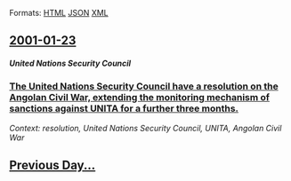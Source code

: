 
Formats: [HTML](2001/01/23/index.html)  [JSON](2001/01/23/index.json)  [XML](2001/01/23/index.xml)  

## [2001-01-23](/news/2001/01/23/index.md)

##### United Nations Security Council
### [ The United Nations Security Council have a resolution on the Angolan Civil War, extending the monitoring mechanism of sanctions against UNITA for a further three months. ](/news/2001/01/23/the-united-nations-security-council-have-a-resolution-on-the-angolan-civil-war-extending-the-monitoring-mechanism-of-sanctions-against-uni.md)
_Context: resolution, United Nations Security Council, UNITA, Angolan Civil War_

## [Previous Day...](/news/2001/01/22/index.md)

